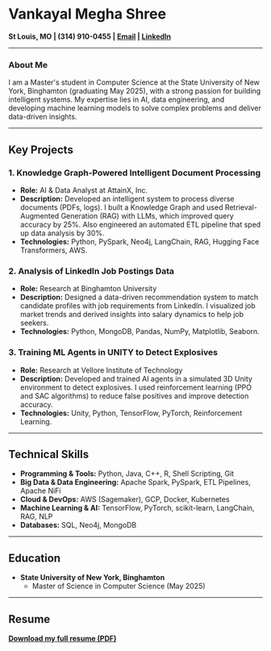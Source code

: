 # Vankayal Megha Shree
**St Louis, MO | (314) 910-0455 | [Email](meghavankayal@gmail.com) | [LinkedIn](https://www.linkedin.com/in/vmeghashree/)**

---

### About Me
I am a Master's student in Computer Science at the State University of New York, Binghamton (graduating May 2025), with a strong passion for building intelligent systems. My expertise lies in AI, data engineering, and developing machine learning models to solve complex problems and deliver data-driven insights.

---

## Key Projects

### 1. Knowledge Graph-Powered Intelligent Document Processing
*   **Role:** AI & Data Analyst at AttainX, Inc.
*   **Description:** Developed an intelligent system to process diverse documents (PDFs, logs). I built a Knowledge Graph and used Retrieval-Augmented Generation (RAG) with LLMs, which improved query accuracy by 25%. Also engineered an automated ETL pipeline that sped up data analysis by 30%.
*   **Technologies:** Python, PySpark, Neo4j, LangChain, RAG, Hugging Face Transformers, AWS.


### 2. Analysis of LinkedIn Job Postings Data
*   **Role:** Research at Binghamton University
*   **Description:** Designed a data-driven recommendation system to match candidate profiles with job requirements from LinkedIn. I visualized job market trends and derived insights into salary dynamics to help job seekers.
*   **Technologies:** Python, MongoDB, Pandas, NumPy, Matplotlib, Seaborn.


### 3. Training ML Agents in UNITY to Detect Explosives
*   **Role:** Research at Vellore Institute of Technology
*   **Description:** Developed and trained AI agents in a simulated 3D Unity environment to detect explosives. I used reinforcement learning (PPO and SAC algorithms) to reduce false positives and improve detection accuracy.
*   **Technologies:** Unity, Python, TensorFlow, PyTorch, Reinforcement Learning.


---

## Technical Skills
*   **Programming & Tools:** Python, Java, C++, R, Shell Scripting, Git
*   **Big Data & Data Engineering:** Apache Spark, PySpark, ETL Pipelines, Apache NiFi
*   **Cloud & DevOps:** AWS (Sagemaker), GCP, Docker, Kubernetes
*   **Machine Learning & AI:** TensorFlow, PyTorch, scikit-learn, LangChain, RAG, NLP
*   **Databases:** SQL, Neo4j, MongoDB

---

## Education
*   **State University of New York, Binghamton**
    *   Master of Science in Computer Science (May 2025)

---

## Resume
**[Download my full resume (PDF)](https://github.com/mvankayal1/vmeghashree.github.io/blob/main/Resume_Vankayal_Megha_Shree_2025.pdf)**
